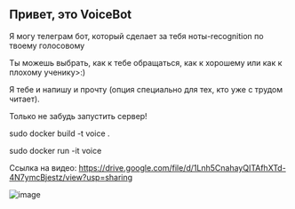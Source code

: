 ## Привет, это VoiceBot


Я могу телеграм бот, который сделает за тебя ноты-recognition по твоему голосовому


Ты можешь выбрать, как к тебе обращаться, как к хорошему или как к плохому ученику>:)


Я тебе и напишу и прочту (опция специально для тех, кто уже с трудом читает).


Только не забудь запустить сервер!


sudo docker build -t voice .


sudo docker run -it voice


Ссылка на видео: https://drive.google.com/file/d/1Lnh5CnahayQITAfhXTd-4N7ymcBjestz/view?usp=sharing

![image](https://github.com/user-attachments/assets/4803bf98-6982-4c4a-a3d0-adf581e2df53)

